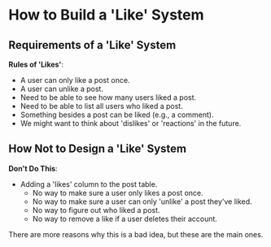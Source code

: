 # How to Build a 'Like' System

## Requirements of a 'Like' System

**Rules of 'Likes'**:

- A user can only like a post once.
- A user can unlike a post.
- Need to be able to see how many users liked a post.
- Need to be able to list all users who liked a post.
- Something besides a post can be liked (e.g., a comment).
- We might want to think about 'dislikes' or 'reactions' in the future.

## How Not to Design a 'Like' System

**Don't Do This**:

- Adding a 'likes' column to the post table.
  - No way to make sure a user only likes a post once.
  - No way to make sure a user can only 'unlike' a post they've liked.
  - No way to figure out who liked a post.
  - No way to remove a like if a user deletes their account.

There are more reasons why this is a bad idea, but these are the main ones.
